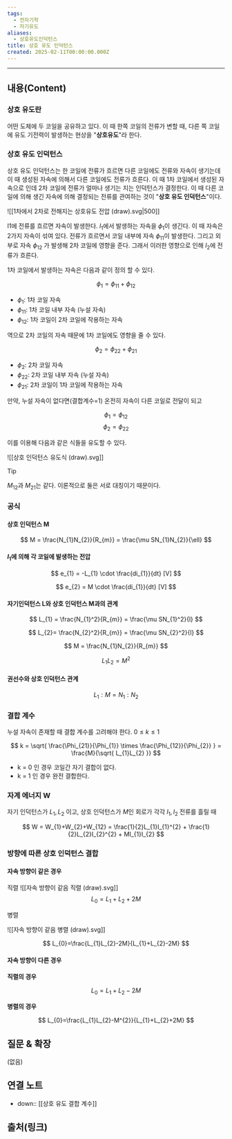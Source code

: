 ```yaml
---
tags:
  - 전자기학
  - 자기유도
aliases:
  - 상호유도인덕턴스
title: 상호 유도 인덕턴스
created: 2025-02-11T00:00:00.000Z
---
```


---

## 내용(Content)

### 상호 유도란

어떤 도체에 두 코일을 공유하고 있다. 이 때 한쪽 코일의 전류가 변할 때, 다른 쪽 코일에 유도 기전력이 발생하는 현상을 "**상호유도**"라 한다.

### 상호 유도 인덕턴스

상호 유도 인덕턴스는 한 코일에 전류가 흐르면 다른 코일에도 전류와 자속이 생기는데 이 때 생성된 자속에 의해서 다른 코일에도 전류가 흐른다. 이 때 1차 코일에서 생성된 자속으로 인데 2차 코일에 전류가 얼마나 생기는 지는 인덕턴스가 결정한다. 이 때 다른 코일에 의해 생긴 자속에 의해 결정되는 전류를 관여하는 것이 "**상호 유도 인덕턴스**"이다.

![[1차에서 2차로 전해지는 상호유도 전압 (draw).svg|500]]

I1에 전류를 흐르면 자속이 발생한다. $I_{1}$에서 발생하는 자속을 $\phi_{1}$이 생긴다. 이 때 자속은 2가지 자속이 섞여 있다. 전류가 흐르면서 코일 내부에 자속 $\phi_{11}$이 발생한다. 그리고 외부로 자속 $\phi_{12}$ 가 발생해 2차 코일에 영향을 준다. 그래서 이러한 영향으로 인해 $I_{2}$에 전류가 흐른다. 

1차 코일에서 발생하는 자속은 다음과 같이 정의 할 수 있다.

$$
\phi_{1} = \phi_{11} + \phi_{12}
$$

- $\phi_{1}$: 1차 코일 자속
- $\phi_{11}$: 1차 코일 내부 자속 (누설 자속)
- $\phi_{12}$: 1차 코일이 2차 코일에 작용하는 자속

역으로 2차 코일의 자속 때문에 1차 코일에도 영향을 줄 수 있다.

$$
\phi_{2} = \phi_{22} + \phi_{21}
$$
- $\phi_{2}$: 2차 코일 자속
- $\phi_{22}$: 2차 코일 내부 자속 (누설 자속)
- $\phi_{21}$: 2차 코일이 1차 코일에 작용하는 자속

만약, 누설 자속이 없다면(결합계수=1) 온전히 자속이 다른 코일로 전달이 되고 

$$
\phi_{1} = \phi_{12}
$$
$$
\phi_{2} = \phi_{22}
$$

이를 이용해 다음과 같은 식들을 유도할 수 있다.

![[상호 인덕턴스 유도식 (draw).svg]]


>[!tip]
>$M_{12}$과 $M_{21}$는 같다. 이론적으로 둘은 서로 대칭이기 때문이다.

### 공식

#### 상호 인덕턴스 M
$$
M = \frac{N_{1}N_{2}}{R_{m}} = \frac{\mu SN_{1}N_{2}}{\ell}
$$

#### $I_1$에 의해 각 코일에 발생하는 전압

$$
e_{1} = -L_{1} \cdot \frac{di_{1}}{dt} [V]
$$

$$
e_{2} = M \cdot \frac{di_{1}}{dt} [V]
$$

#### 자기인덕턴스 L와 상호 인덕턴스 M과의 관계

$$
L_{1} = \frac{N_{1}^2}{R_{m}} = \frac{\mu SN_{1}^2}{l}
$$

$$
L_{2}= \frac{N_{2}^2}{R_{m}} = \frac{\mu SN_{2}^2}{l}
$$

$$
M = \frac{N_{1}N_{2}}{R_{m}}
$$

$$
L_{1}L_{2}=M^{2}
$$

#### 권선수와 상호 인덕턴스 관계

$$
L_{1} : M = N_{1} : N_{2}
$$
### 결합 계수

누설 자속이 존재할 때 결합 계수를 고려해야 한다. $0 \leq k \leq 1$

$$
k = \sqrt{ \frac{\Phi_{21}}{\Phi_{1}} \times \frac{\Phi_{12}}{\Phi_{2}} } = \frac{M}{\sqrt{ L_{1}L_{2} }}
$$

- k = 0 인 경우 코일간 자기 결합이 없다.
- k = 1 인 경우 완전 결합한다.

### 자계 에너지 W

자기 인덕턴스가 $L_{1}, L_{2}$ 이고, 상호 인덕턴스가 $M$인 회로가 각각 $I_1, I_2$ 전류를 흘릴 때

$$
W = W_{1}+W_{2}+W_{12} = \frac{1}{2}L_{1}I_{1}^{2} + \frac{1}{2}L_{2}I_{2}^{2} + MI_{1}I_{2}
$$

### 방향에 따른 상호 인덕턴스 결합

#### 자속 방향이 같은 경우

직렬
![[자속 방향이 같음 직렬 (draw).svg]]
$$
L_{0}=L_{1}+L_{2}+2M
$$

병렬

![[자속 방향이 같음 병렬 (draw).svg]]

$$
L_{0}=\frac{L_{1}L_{2}-2M}{L_{1}+L_{2}-2M}
$$

#### 자속 방향이 다른 경우

**직렬의 경우**

$$
L_{0}=L_{1}+L_{2}-2M
$$

**병렬의 경우**

$$
L_{0}=\frac{L_{1}L_{2}-M^{2}}{L_{1}+L_{2}+2M}
$$

## 질문 & 확장

(없음)

## 연결 노트

- down:: [[상호 유도 결합 계수]]

## 출처(링크)





